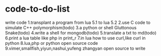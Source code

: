 code-to-do-list
===============

write code
1.transplant a program from lua 5.1 to lua 5.2
2.use C code to simulate C++ polymorphism(todo)
3.a python or shell Gluttonous Snake(todo)
4.write a shell for mongodb(todo)
5.translate a txt to md(todo)
6.print a lua table like php in print_r
7.in lua how to use curl,like curl in python
8.lua,php or python open source code
9.vimer,smallfish,yiyun,nashui,yufeng zhangyan open source to write
